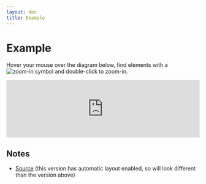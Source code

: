 ```yaml
---
layout: doc
title: Example
---
```


# Example

Hover your mouse over the diagram below, find elements with a ![zoom-in symbol](/images/zoom-in.svg) and 
double-click to zoom-in.

<!-- <script type="text/javascript" src="https://static.structurizr.com/js/structurizr-embed.js"></script> -->
<iframe id="myEmbeddedDiagram" class="thumbnail" src="https://structurizr.com/embed/36141?diagram=SystemContext&diagramSelector=true&iframe=myEmbeddedDiagram" width="100%" marginwidth="0" marginheight="0" frameborder="0" scrolling="no" allowfullscreen="true"></iframe>

## Notes

- [Source](https://structurizr.com/dsl?example=big-bank-plc) (this version has automatic layout enabled, so will look different than the version above)

<!-- <script type="application/javascript" src="https://code.jquery.com/jquery-3.7.1.slim.min.js"></script>
<script type="application/javascript" src="/assets/c4model.js"></script> -->